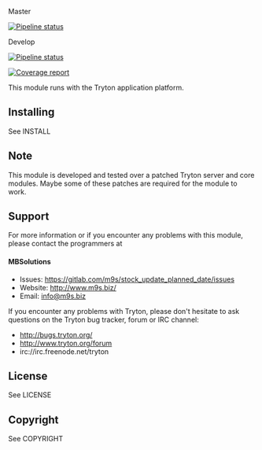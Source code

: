 Master

[![Pipeline status](https://gitlab.com/m9s/stock_update_planned_date/badges/master/pipeline.svg)](https://gitlab.com/m9s/stock_update_planned_date/commits/master)

Develop

[![Pipeline status](https://gitlab.com/m9s/stock_update_planned_date/badges/develop/pipeline.svg)](https://gitlab.com/m9s/stock_update_planned_date/commits/develop)

[![Coverage report](https://gitlab.com/m9s/stock_update_planned_date/badges/develop/coverage.svg)](http://m9s.gitlab.io/stock_update_planned_date)



This module runs with the Tryton application platform.

Installing
----------

See INSTALL

Note
----

This module is developed and tested over a patched Tryton server and
core modules. Maybe some of these patches are required for the module to work.

Support
-------

For more information or if you encounter any problems with this module,
please contact the programmers at

#### MBSolutions

   * Issues:   https://gitlab.com/m9s/stock_update_planned_date/issues
   * Website:  http://www.m9s.biz/
   * Email:    info@m9s.biz

If you encounter any problems with Tryton, please don't hesitate to ask
questions on the Tryton bug tracker, forum or IRC channel:

   * http://bugs.tryton.org/
   * http://www.tryton.org/forum
   * irc://irc.freenode.net/tryton

License
-------

See LICENSE

Copyright
---------

See COPYRIGHT

